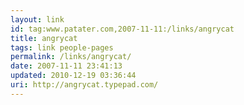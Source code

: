 ```yaml
---
layout: link
id: tag:www.patater.com,2007-11-11:/links/angrycat
title: angrycat
tags: link people-pages
permalink: /links/angrycat/
date: 2007-11-11 23:41:13
updated: 2010-12-19 03:36:44
uri: http://angrycat.typepad.com/
---
```

